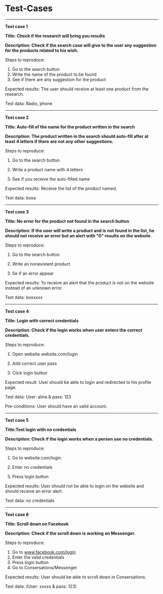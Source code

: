 # Test-Cases
----------------
**Test case 1**

**Title: Check if the research will bring you results**

**Description: Check if the search case will give to the user any suggestion for the products related to his wish.**

Steps to reproduce:
  1. Go to the search button
  2. Write the name of the product to be found
  3. See if there are any suggestion for the product

Expected results: The user should receive at least one product from the research.

Test data: Radio, phone

------------------

**Test case 2**

**Title: Auto-fill of the name for the product written in the search**

**Description: The product written in the search should auto-fill after at least 4 letters if there are not any other suggestions.**

Steps to reproduce:

  1. Go to the search button

  2. Write a product name with 4 letters

  3. See if you receive the auto-filled name

Expected results: Receive the list of the product named.

Test data: boxa

----------

**Test case 3**

**Title: No error for the product not found in the search button**

**Description: If the user will write a product and is not found in the list, he should not receive an error but an alert with "0" results on the website.**

Steps to reproduce:

  1. Go to the search button

  2. Write an nonexistent product

  3. Se if an error appear

Expected results: To receive an alert that the product is not on the website instead of an unknown error.

Test data: boxxxxx

-------------

**Test case 4**

**Title: Login with correct credentials**

**Description: Check if the login works when user enters the correct credentials.**

Steps to reproduce:

  1. Open website website.com/login

  2. Add correct user pass

  3. Click login button

Expected result: User should be able to login and redirected to his profile page.

Test data: User: alina & pass: 123

Pre-conditions: User should have an valid account.

--------------

**Test case 5**

**Title:Test login with no credentials**

**Description: Check if the login works when a person use no credentials.**

Steps to reproduce:

  1. Go to website.com/login

  2. Enter no credentials

  3. Press login button

Expected results: User should not be able to login on the website and should receive an error alert.

Test data: no credentials

-------------
**Test case 6**

**Title: Scroll down on Facebook**

**Description: Check if the scroll down is working on Messenger.**

Steps to reproduce:
  1. Go to www.facebook.com/login
  2. Enter the valid credentials
  3. Press login button
  4. Go to Consersations/Messenger

Expected results: User should be able to scroll down in Consersations.

Test data: (User: xxxxx & pass: 123)


